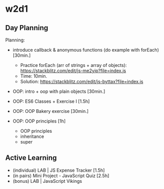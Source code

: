 
# w2d1



## Day Planning

Planning:

- introduce callback & anonymous functions (do example with forEach) [30min.]
  - Practice forEach (arr of strings + array of objects): https://stackblitz.com/edit/js-me2yip?file=index.js
  - Time: 10min.
  - Solution: https://stackblitz.com/edit/js-byttax?file=index.js

- OOP: intro + oop with plain objects [30min.]
- OOP: ES6 Classes + Exercise I [1.5h]
- OOP: OOP Bakery exercise [30min.]
- OOP: OOP principles [1h]
  - OOP principles
  - inheritance
  - super




## Active Learning

- (individual) LAB | JS Expense Tracker  [1.5h]
- (in pairs) Mini Project - JavaScript Quiz  [2.5h]
- (bonus) LAB | JavaScript Vikings

<!-- Note: mini-project research includes reading the unit "JS | Special keyword - this" -->

